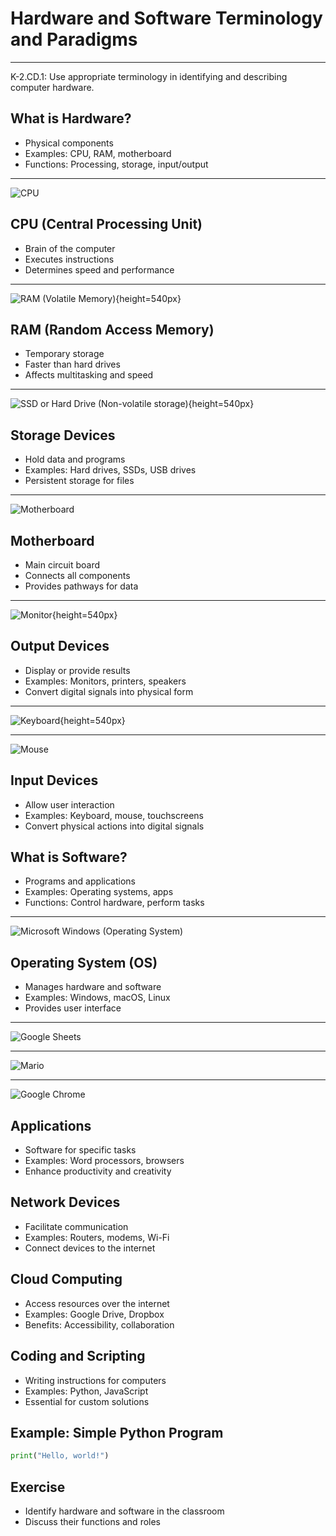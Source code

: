# Hardware and Software Terminology and Paradigms

---

K-2.CD.1: Use appropriate terminology in identifying and describing computer hardware.

## What is Hardware?

- Physical components
- Examples: CPU, RAM, motherboard
- Functions: Processing, storage, input/output

---

![CPU](https://upload.wikimedia.org/wikipedia/commons/thumb/0/0a/Intel_i9-14900KF_CPU.jpg/500px-Intel_i9-14900KF_CPU.jpg)

## CPU (Central Processing Unit)

- Brain of the computer
- Executes instructions
- Determines speed and performance

---

![RAM (Volatile Memory)](https://upload.wikimedia.org/wikipedia/commons/thumb/e/e6/THL32V1055BTG-6.jpg/960px-THL32V1055BTG-6.jpg){height=540px}

## RAM (Random Access Memory)

- Temporary storage
- Faster than hard drives
- Affects multitasking and speed

---

![SSD or Hard Drive (Non-volatile storage)](https://upload.wikimedia.org/wikipedia/commons/thumb/1/1a/2023_Dysk_SSD_Patriot_P210_2TB.jpg/960px-2023_Dysk_SSD_Patriot_P210_2TB.jpg){height=540px}

## Storage Devices

- Hold data and programs
- Examples: Hard drives, SSDs, USB drives
- Persistent storage for files

---

![Motherboard](https://upload.wikimedia.org/wikipedia/commons/b/b7/Computer-motherboard.jpg)

## Motherboard

- Main circuit board
- Connects all components
- Provides pathways for data

---

![Monitor](https://upload.wikimedia.org/wikipedia/commons/7/76/MonitorLCDlcd.svg){height=540px}

## Output Devices

- Display or provide results
- Examples: Monitors, printers, speakers
- Convert digital signals into physical form

---

![Keyboard](https://upload.wikimedia.org/wikipedia/commons/thumb/a/a2/LenovoKeyboard.jpg/960px-LenovoKeyboard.jpg){height=540px}

---

![Mouse](https://upload.wikimedia.org/wikipedia/commons/thumb/2/22/3-Tasten-Maus_Microsoft.jpg/548px-3-Tasten-Maus_Microsoft.jpg)

## Input Devices

- Allow user interaction
- Examples: Keyboard, mouse, touchscreens
- Convert physical actions into digital signals

## What is Software?

- Programs and applications
- Examples: Operating systems, apps
- Functions: Control hardware, perform tasks

---

![Microsoft Windows (Operating System)](https://upload.wikimedia.org/wikipedia/en/9/92/Windows_11_Desktop.png)

## Operating System (OS)

- Manages hardware and software
- Examples: Windows, macOS, Linux
- Provides user interface

---

![Google Sheets](https://upload.wikimedia.org/wikipedia/en/c/c0/Google_Sheets_Untitled_spreadsheet.png)

---

![Mario](https://upload.wikimedia.org/wikipedia/en/8/80/SMB_wonder_screenshot.png)

---

![Google Chrome](https://upload.wikimedia.org/wikipedia/en/5/51/Google_Chrome_on_Windows_10_screenshot.png)

## Applications

- Software for specific tasks
- Examples: Word processors, browsers
- Enhance productivity and creativity

## Network Devices

- Facilitate communication
- Examples: Routers, modems, Wi-Fi
- Connect devices to the internet

## Cloud Computing

- Access resources over the internet
- Examples: Google Drive, Dropbox
- Benefits: Accessibility, collaboration

## Coding and Scripting

- Writing instructions for computers
- Examples: Python, JavaScript
- Essential for custom solutions

## Example: Simple Python Program

```python
print("Hello, world!")
```

## Exercise

- Identify hardware and software in the classroom
- Discuss their functions and roles
